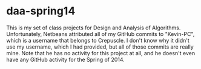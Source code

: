 # daa-spring14
This is my set of class projects for Design and Analysis of Algorithms.  Unfortunately,
Netbeans attributed all of my GitHub commits to "Kevin-PC", which is a username that belongs
to Crepuscle.  I don't know why it didn't use my username, which I had provided, but all of
those commits are really mine.  Note that he has no activity for this project at all, and
he doesn't even have any GitHub activity for the Spring of 2014.
